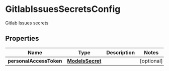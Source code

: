 

# GitlabIssuesSecretsConfig

Gitlab Issues secrets

## Properties

| Name | Type | Description | Notes |
|------------ | ------------- | ------------- | -------------|
|**personalAccessToken** | [**ModelsSecret**](ModelsSecret.md) |  |  [optional] |



